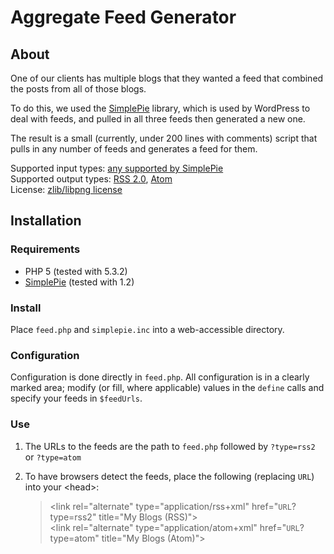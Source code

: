Aggregate Feed Generator
========================
About
-----
One of our clients has multiple blogs that they wanted a 
feed that combined the posts from all of those blogs.

To do this, we used the [SimplePie][1] library, which is 
used by WordPress to deal with feeds, and pulled in all 
three feeds then generated a new one.

The result is a small (currently, under 200 lines with 
comments) script that pulls in any number of feeds and 
generates a feed for them.

Supported input types: [any supported by SimplePie][4]  
Supported output types: [RSS 2.0][2], [Atom][3]  
License: [zlib/libpng license][5]

Installation
------------
### Requirements
+ PHP 5 (tested with 5.3.2)
+ [SimplePie][1] (tested with 1.2)

### Install
Place `feed.php` and `simplepie.inc` into a web-accessible 
directory.

### Configuration
Configuration is done directly in `feed.php`. All 
configuration is in a clearly marked area; modify (or 
fill, where applicable) values in the `define` calls and 
specify your feeds in `$feedUrls`.

### Use
1. The URLs to the feeds are the path to `feed.php` followed 
   by `?type=rss2` or `?type=atom`
2. To have browsers detect the feeds, place the following 
   (replacing `URL`) into your &lt;head&gt;:
      
      > &lt;link rel="alternate" type="application/rss+xml"  href="`URL`?type=rss2" title="My Blogs (RSS)"&gt;  
      > &lt;link rel="alternate" type="application/atom+xml"  href="`URL`?type=atom" title="My Blogs (Atom)"&gt;

[1]: http://simplepie.org
[2]: http://en.wikipedia.org/wiki/RSS
[3]: http://en.wikipedia.org/wiki/Atom_(standard)
[4]: http://simplepie.org/wiki/faq/what_versions_of_rss_or_atom_do_you_support
[5]: http://opensource.org/licenses/zlib-license
